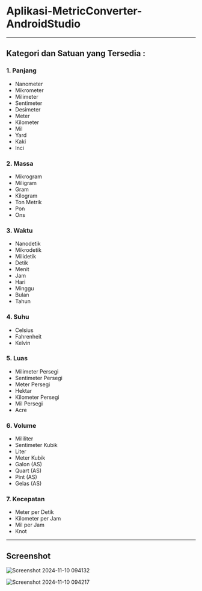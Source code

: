 # Aplikasi-MetricConverter-AndroidStudio
---
## Kategori dan Satuan yang Tersedia :

### 1. Panjang
   - Nanometer
   - Mikrometer
   - Milimeter
   - Sentimeter
   - Desimeter
   - Meter
   - Kilometer
   - Mil
   - Yard
   - Kaki
   - Inci

### 2. Massa
   - Mikrogram
   - Miligram
   - Gram
   - Kilogram
   - Ton Metrik
   - Pon
   - Ons

### 3. Waktu
   - Nanodetik
   - Mikrodetik
   - Milidetik
   - Detik
   - Menit
   - Jam
   - Hari
   - Minggu
   - Bulan
   - Tahun

### 4. Suhu
   - Celsius
   - Fahrenheit
   - Kelvin

### 5. Luas
   - Milimeter Persegi
   - Sentimeter Persegi
   - Meter Persegi
   - Hektar
   - Kilometer Persegi
   - Mil Persegi
   - Acre

### 6. Volume
   - Mililiter
   - Sentimeter Kubik
   - Liter
   - Meter Kubik
   - Galon (AS)
   - Quart (AS)
   - Pint (AS)
   - Gelas (AS)

### 7. Kecepatan
   - Meter per Detik
   - Kilometer per Jam
   - Mil per Jam
   - Knot
---
## Screenshot
![Screenshot 2024-11-10 094132](https://github.com/user-attachments/assets/8b6e8342-d90d-4417-a881-20a983e42257)

![Screenshot 2024-11-10 094217](https://github.com/user-attachments/assets/d7fc77ab-8f10-494e-a10d-d8b26f169f36)

